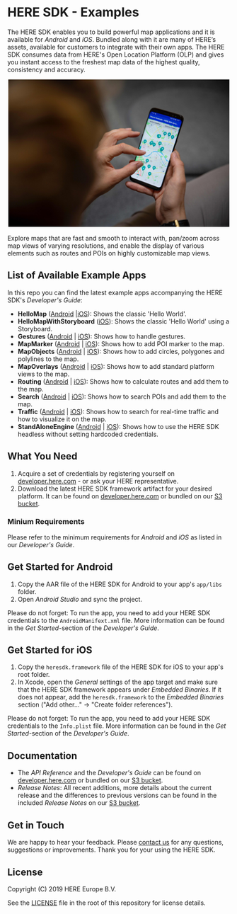 # HERE SDK - Examples
The HERE SDK enables you to build powerful map applications and it is available for _Android_ and _iOS_. Bundled along with it are many of HERE’s assets, available for customers to integrate with their own apps. The HERE SDK consumes data from HERE's Open Location Platform (OLP) and gives you instant access to the freshest map data of the highest quality, consistency and accuracy.

<center><p>
  <img src="here_sdk.jpg" width="500" />
</p></center>

Explore maps that are fast and smooth to interact with, pan/zoom across map views of varying resolutions, and enable the display of various elements such as routes and POIs on highly customizable map views.

## List of Available Example Apps
In this repo you can find the latest example apps accompanying the HERE SDK's _Developer's Guide_:

- **HelloMap** ([Android](examples/android/HelloMap) |[iOS](examples/ios/HelloMap)): Shows the classic 'Hello World'.
- **HelloMapWithStoryboard** ([iOS](examples/ios/HelloMapWithStoryboard)): Shows the classic 'Hello World' using a Storyboard.
- **Gestures** ([Android](examples/android/Gestures) | [iOS](examples/ios/Gestures)): Shows how to handle gestures.
- **MapMarker** ([Android](examples/android/MapMarker) | [iOS](examples/ios/MapMarker)): Shows how to add POI marker to the map.
- **MapObjects** ([Android](examples/android/MapObjects) | [iOS](examples/ios/MapObjects)): Shows how to add circles, polygones and polylines to the map.
- **MapOverlays** ([Android](examples/android/MapOverlays) | [iOS](examples/ios/MapOverlays)): Shows how to add standard platform views to the map.
- **Routing** ([Android](examples/android/Routing) | [iOS](examples/ios/Routing)): Shows how to calculate routes and add them to the map.
- **Search** ([Android](examples/android/Search) | [iOS](examples/ios/Search)): Shows how to search POIs and add them to the map.
- **Traffic** ([Android](examples/android/Traffic) | [iOS](examples/ios/Traffic)): Shows how to search for real-time traffic and how to visualize it on the map.
- **StandAloneEngine** ([Android](examples/android/StandAloneEngine) | [iOS](examples/ios/StandAloneEngine)): Shows how to use the HERE SDK headless without setting hardcoded credentials.

## What You Need
1. Acquire a set of credentials by registering yourself on [developer.here.com](https://developer.here.com/) - or ask your HERE representative.
2. Download the latest HERE SDK framework artifact for your desired platform. It can be found on [developer.here.com](https://developer.here.com/) or bundled on our [S3 bucket](https://s3-eu-west-1.amazonaws.com/here-mobilesdk-distribution/index.html).

### Minium Requirements
Please refer to the minimum requirements for _Android_ and _iOS_ as listed in our _Developer's Guide_.

## Get Started for Android
1. Copy the AAR file of the HERE SDK for Android to your app's `app/libs` folder.
2. Open _Android Studio_ and sync the project.

Please do not forget: To run the app, you need to add your HERE SDK credentials to the `AndroidManifext.xml` file. More information can be found in the _Get Started_-section of the _Developer's Guide_.

## Get Started for iOS
1. Copy the `heresdk.framework` file of the HERE SDK for iOS to your app's root folder.
2. In Xcode, open the _General_ settings of the app target and make sure that the HERE SDK framework appears under _Embedded Binaries_. If it does not appear, add the `heresdk.framework` to the _Embedded Binaries_ section ("Add other..." -> "Create folder references").

Please do not forget: To run the app, you need to add your HERE SDK credentials to the `Info.plist` file. More information can be found in the _Get Started_-section of the _Developer's Guide_.

## Documentation
- The _API Reference_ and the _Developer's Guide_ can be found on [developer.here.com](https://developer.here.com/) or bundled on our [S3 bucket](https://s3-eu-west-1.amazonaws.com/here-mobilesdk-distribution/index.html).
- _Release Notes_: All recent additions, more details about the current release and the differences to previous versions can be found in the included _Release Notes_ on our [S3 bucket](https://s3-eu-west-1.amazonaws.com/here-mobilesdk-distribution/index.html).

## Get in Touch
We are happy to hear your feedback. Please [contact us](https://developer.here.com/contact-us) for any questions, suggestions or improvements. Thank you for your using the HERE SDK.

## License
Copyright (C) 2019 HERE Europe B.V.

See the [LICENSE](LICENSE) file in the root of this repository for license details.
